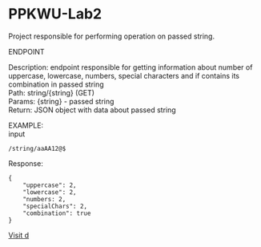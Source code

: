 # PPKWU-Lab2

Project responsible for performing operation on passed string.

ENDPOINT  

Description: endpoint responsible for getting information about number of uppercase, lowercase, numbers, special characters and if contains its combination in passed string   
Path: string/{string} (GET)  
Params:  {string} - passed string     
Return: JSON object with data about passed string  

EXAMPLE:  
input  
```
/string/aaAA12@$
```

Response:  
```
{  
    "uppercase": 2,    
    "lowercase": 2,  
    "numbers: 2,  
    "specialChars": 2,  
    "combination": true
}   
```

<a href="text.html">Visit d</a>
